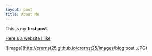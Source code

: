 ```yaml
---
layout: post
title: About Me
---
```


This is my **first post**.

[Here's a website I like](http://seriouseats.com)

![image](http://crernst25.github.io/crernst25/images/blog post .JPG)
